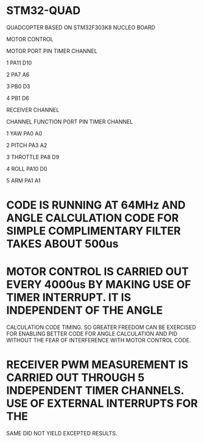 # STM32-QUAD
QUADCOPTER BASED ON STM32F303K8 NUCLEO BOARD

MOTOR CONTROL

MOTOR     PORT      PIN       TIMER     CHANNEL

1         PA11      D10

2         PA7       A6

3         PB0       D3

4         PB1       D6


RECEIVER CHANNEL

CHANNEL       FUNCTION       PORT        PIN      TIMER     CHANNEL

1             YAW            PA0         A0

2             PITCH          PA3         A2

3             THROTTLE       PA8         D9

4             ROLL           PA10        D0

5             ARM            PA1         A1


# CODE IS RUNNING AT 64MHz AND ANGLE CALCULATION CODE FOR SIMPLE COMPLIMENTARY FILTER TAKES ABOUT 500us

# MOTOR CONTROL IS CARRIED OUT EVERY 4000us BY MAKING USE OF TIMER INTERRUPT. IT IS INDEPENDENT OF THE ANGLE 
  CALCULATION CODE TIMING. SO GREATER FREEDOM CAN BE EXERCISED FOR ENABLING BETTER CODE FOR ANGLE CALCULATION AND PID
  WITHOUT THE FEAR OF INTERFERENCE WITH MOTOR CONTROL CODE.
    
# RECEIVER PWM MEASUREMENT IS CARRIED OUT THROUGH 5 INDEPENDENT TIMER CHANNELS. USE OF EXTERNAL INTERRUPTS FOR THE
  SAME DID NOT YIELD EXCEPTED RESULTS.
    
